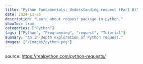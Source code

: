 ```yaml
---
title: "Python Fundamentals: Understanding request (Part 8)"
date: 2024-11-25
description: "Learn about request package in python."
showToc: true
categories: ["Python"]
tags: ["Python", "Programming", "request", "Tutorial"]
summary: "An in-depth exploration of Python request."
images: ["/images/python.png"]
---
```

source: https://realpython.com/python-requests/